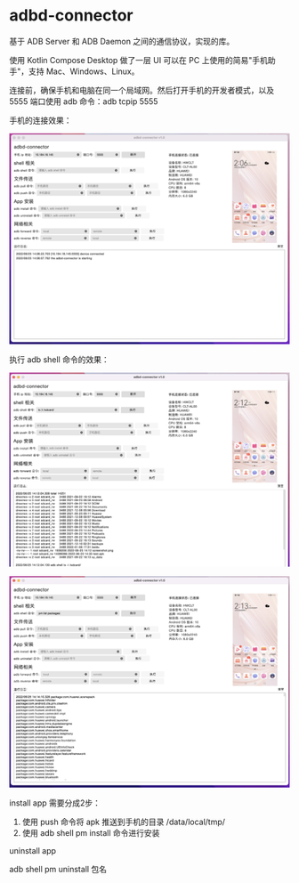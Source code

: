 # adbd-connector

基于 ADB Server 和 ADB Daemon 之间的通信协议，实现的库。

使用 Kotlin Compose Desktop 做了一层 UI 可以在 PC 上使用的简易"手机助手"，支持 Mac、Windows、Linux。

连接前，确保手机和电脑在同一个局域网。然后打开手机的开发者模式，以及 5555 端口使用 adb 命令：adb tcpip 5555

手机的连接效果：

![](images/1.png)

执行 adb shell 命令的效果：

![](images/2.png)

![](images/3.png)

install app 需要分成2步：
1. 使用 push 命令将 apk 推送到手机的目录 /data/local/tmp/
2. 使用 adb shell pm install 命令进行安装

uninstall app

adb shell pm uninstall 包名 